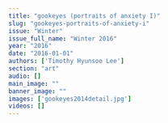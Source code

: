 ```yaml
---
title: "gookeyes (portraits of anxiety I)"
slug: "gookeyes-portraits-of-anxiety-i"
issue: "Winter"
issue_full_name: "Winter 2016"
year: "2016"
date: "2016-01-01"
authors: ['Timothy Hyunsoo Lee']
section: "art"
audio: []
main_image: ""
banner_image: ""
images: ['gookeyes2014detail.jpg']
videos: []
---
```

